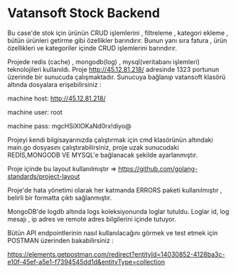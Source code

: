 # Vatansoft Stock Backend
Bu case'de stok için ürünün CRUD işlemlerini , filtreleme , kategori ekleme , bütün ürünleri getirme gibi özellikler barındırır. Bunun yanı sıra fatura , ürün özellikleri ve kategoriler içinde CRUD işlemlerini barındırır.

Projede redis (cache) , mongodb(log) , mysql(veritabanı işlemleri) teknolojileri kullanıldı. Proje http://45.12.81.218/ adresinde 1323 portunun üzerinde bir sunucuda çalışmaktadır.
Sunucuya bağlanıp vatansoft klasörü altında dosyalara erişebilirsiniz :

machine host: http://45.12.81.218/

machine user: root

machine pass: mgcHSiXlOKaNd0rx!diyo@

Projeyi kendi bilgisayarınızda çalıştırmak için cmd klasörünün altındaki main.go dosyasını çalıştırabilirsiniz, proje uzak sunucudaki REDİS,MONGODB VE MYSQL'e bağlanacak şekilde ayarlanmıştır.

Proje içinde bu layout kullanılmıştır => https://github.com/golang-standards/project-layout

Proje'de hata yönetimi olarak her katmanda ERRORS paketi kullanılmıştır , belirli bir formatta çıktı sağlanmıştır.

MongoDB'de logdb altında logs koleksiyonunda loglar tutuldu. Loglar id, log mesajı , ip adres ve remote adres bilgilerini içinde tutuyor.

Bütün API endpointlerinin nasıl kullanılacağını görmek ve test etmek için POSTMAN üzerinden bakabilirsiniz :

https://elements.getpostman.com/redirect?entityId=14030852-4128ba3c-e10f-45ef-a5e1-f7394545dd1d&entityType=collection

